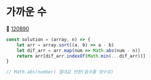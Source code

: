 # 가까운 수
🔗 <a href="https://school.programmers.co.kr/learn/courses/30/lessons/120890">120890</a>

```javascript
const solution = (array, n) => {
    let arr = array.sort((a, b) => a - b)
    let dif_arr = arr.map(num => Math.abs(num - n))
    return arr[dif_arr.indexOf(Math.min(...dif_arr))]
}

// Math.abs(number) 절대값 반환(음수를 양수로)
```

